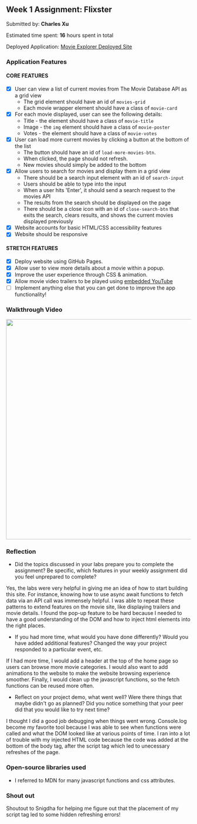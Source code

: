 
## Week 1 Assignment: Flixster

Submitted by: **Charles Xu**

Estimated time spent: **16** hours spent in total

Deployed Application: [Movie Explorer Deployed Site](https://charlesxu27.github.io/Movie_Explorer/)

### Application Features

#### CORE FEATURES

- [x] User can view a list of current movies from The Movie Database API as a grid view
  - The grid element should have an id of `movies-grid`
  - Each movie wrapper element should have a class of `movie-card`
- [x] For each movie displayed, user can see the following details:
  - Title - the element should have a class of `movie-title`
  - Image - the `img` element should have a class of `movie-poster`
  - Votes - the element should have a class of `movie-votes`
- [x] User can load more current movies by clicking a button at the bottom of the list
  - The button should have an id of `load-more-movies-btn`.
  - When clicked, the page should not refresh.
  - New movies should simply be added to the bottom
- [x] Allow users to search for movies and display them in a grid view
  - There should be a search input element with an id of `search-input`
  - Users should be able to type into the input
  - When a user hits 'Enter', it should send a search request to the movies API
  - The results from the search should be displayed on the page
  - There should be a close icon with an id of `close-search-btn` that exits the search, clears results, and shows the current movies displayed previously
- [x] Website accounts for basic HTML/CSS accessibility features
- [x] Website should be responsive

#### STRETCH FEATURES

- [x] Deploy website using GitHub Pages. 
- [x] Allow user to view more details about a movie within a popup.
- [x] Improve the user experience through CSS & animation.
- [x] Allow movie video trailers to be played using [embedded YouTube](https://support.google.com/youtube/answer/171780?hl=en)
- [ ] Implement anything else that you can get done to improve the app functionality!

### Walkthrough Video

<img src="https://imgur.com/a/yw0bKQA" width="600">

### Reflection

* Did the topics discussed in your labs prepare you to complete the assignment? Be specific, which features in your weekly assignment did you feel unprepared to complete?

Yes, the labs were very helpful in giving me an idea of how to start building this site. For instance, knowing how to use async await functions to fetch data via an API call was immensely helpful. I was able to repeat these patterns to extend features on the movie site, like displaying trailers and movie details. I found the pop-up feature to be hard because I needed to have a good understanding of the DOM and how to inject html elements into the right places.

* If you had more time, what would you have done differently? Would you have added additional features? Changed the way your project responded to a particular event, etc.
  
If I had more time, I would add a header at the top of the home page so users can browse more movie categories. I would also want to add animations to the website to make the website browsing experience smoother. Finally, I would clean up the javascript functions, so the fetch functions can be reused more often.

* Reflect on your project demo, what went well? Were there things that maybe didn't go as planned? Did you notice something that your peer did that you would like to try next time?

I thought I did a good job debugging when things went wrong. Console.log become my favorite tool because I was able to see when functions were called and what the DOM looked like at various points of time. I ran into a lot of trouble with my injected HTML code because the code was added at the bottom of the body tag, after the script tag which led to unecessary refreshes of the page.


### Open-source libraries used

- I referred to MDN for many javascript functions and css attributes.

### Shout out

Shoutout to Snigdha for helping me figure out that the placement of my script tag led to some hidden refreshing errors!
